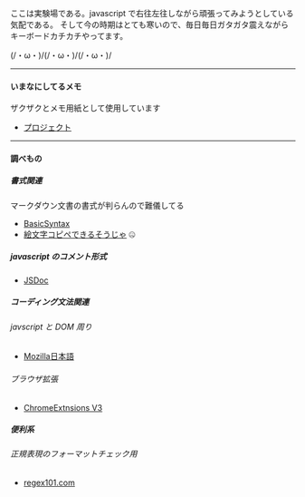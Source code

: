 ここは実験場である。javascript で右往左往しながら頑張ってみようとしている気配である。
そして今の時期はとても寒いので、毎日毎日ガタガタ震えながらキーボードカチカチやってます。

 (/・ω・)/(/・ω・)/(/・ω・)/ 



------------------------

#### いまなにしてるメモ

ザクザクとメモ用紙として使用しています

- [プロジェクト](https://github.com/users/RitraRetri/projects/1) 



------------------------

#### 調べもの

##### 書式関連
 マークダウン文書の書式が判らんので難儀してる
 
- [BasicSyntax](https://www.markdownguide.org/basic-syntax)
- [絵文字コピペできるそうじゃ](https://emojipedia.org/) 🤐

##### javascript のコメント形式
- [JSDoc](https://jsdoc.app/)



##### コーディング文法関連
###### javscript と DOM 周り
- [Mozilla日本語](https://developer.mozilla.org/ja/docs/Web/API)

###### ブラウザ拡張
- [ChromeExtnsions V3](https://developer.chrome.com/docs/extensions/mv3/intro/mv3-migration/)

##### 便利系
###### 正規表現のフォーマットチェック用
- [regex101.com](https://regex101.com/)

